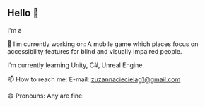 ## Hello 👋

I'm a 

🔭 I’m currently working on:
  A mobile game which places focus on accessibility features for blind and visually impaired people.
  
I’m currently learning
  Unity, C#, Unreal Engine.

📫 How to reach me:
  E-mail: zuzannaciecielag1@gmail.com

😄 Pronouns:
  Any are fine.
